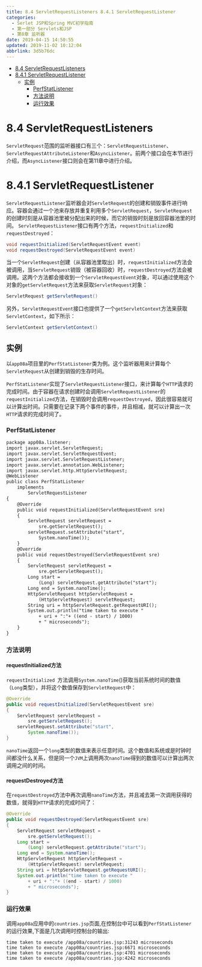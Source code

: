 ```yaml
---
title: 8.4 ServletRequestListeners 8.4.1 ServletRequestListener
categories: 
  - Serlet JSP和Spring MVC初学指南
  - 第一部分 Servlets和JSP
  - 第8章 监听器
date: 2019-04-15 14:50:55
updated: 2019-11-02 10:12:04
abbrlink: 3d5b76dc
---
```

<div id='my_toc'>

- [8.4 ServletRequestListeners](/JavaReadingNotes/3d5b76dc/#8-4-ServletRequestListeners)
- [8.4.1 ServletRequestListener](/JavaReadingNotes/3d5b76dc/#8-4-1-ServletRequestListener)
    - [实例](/JavaReadingNotes/3d5b76dc/#实例)
        - [PerfStatListener](/JavaReadingNotes/3d5b76dc/#PerfStatListener)
        - [方法说明](/JavaReadingNotes/3d5b76dc/#方法说明)
        - [运行效果](/JavaReadingNotes/3d5b76dc/#运行效果)

</div>
<!--more-->
<script>if (navigator.platform.toLowerCase() == 'win32'){document.getElementById('my_toc').style.display = 'none';}</script>

<!--end-->
# 8.4 ServletRequestListeners #
`ServletRequest`范围的监听器接口有三个：`ServletRequestListener`、`ServletRequestAttributeListener`和`AsyncListener`。前两个接口会在本节进行介绍，而`AsyncListener`接口则会在第11章中进行介绍。
# 8.4.1 ServletRequestListener #
`ServletRequestListener`监听器会对`ServletRequest`的创建和销毁事件进行响应。容器会通过一个池来存放并重复利用多个`ServletRequest`，`ServletRequest`的创建时刻是从容器池里被分配出来的时候，而它的销毁时刻是放回容器池里的时间。
`ServletRequestListener`接口有两个方法，`requestInitialized`和`requestDestroyed`：
```java
void requestInitialized(ServletRequestEvent event)
void requestDestroyed(ServletRequestEvent event)
```
当一个`ServletRequest`创建（从容器池里取出）时，`requestInitialized`方法会被调用，当`ServletRequest`销毁（被容器回收）时，`requestDestroyed`方法会被调用。这两个方法都会接收到一个`ServletRequestEvent`对象，可以通过使用这个对象的`getServletRequest`方法来获取`ServletRequest`对象：
```java
ServletRequest getServletRequest()
```
另外，`ServletRequestEvent`接口也提供了一个`getServletContext`方法来获取`ServletContext`，如下所示：
```java
ServletContext getServletContext()
```
## 实例 ##
以`app08a`项目里的`PerfStatListener`类为例。这个监听器用来计算每个`ServletRequest`从创建到销毁的生存时间。

`PerfStatListener`实现了`ServletRequestListener`接口，来计算每个`HTTP`请求的完成时间。由于容器在请求创建时会调用`ServletRequestListener`的`requestInitialized`方法，在销毁时会调用`requestDestroyed`，因此很容易就可以计算出时间。只需要在记录下两个事件的事件，并且相减，就可以计算出一次`HTTP`请求的完成时间了。
### PerfStatListener ###
```jsp
package app08a.listener;
import javax.servlet.ServletRequest;
import javax.servlet.ServletRequestEvent;
import javax.servlet.ServletRequestListener;
import javax.servlet.annotation.WebListener;
import javax.servlet.http.HttpServletRequest;
@WebListener
public class PerfStatListener
    implements
        ServletRequestListener
{
    @Override
    public void requestInitialized(ServletRequestEvent sre)
    {
        ServletRequest servletRequest = 
            sre.getServletRequest();
        servletRequest.setAttribute("start", 
            System.nanoTime());
    }
    @Override
    public void requestDestroyed(ServletRequestEvent sre)
    {
        ServletRequest servletRequest = 
            sre.getServletRequest();
        Long start =
            (Long) servletRequest.getAttribute("start");
        Long end = System.nanoTime();
        HttpServletRequest httpServletRequest = 
            (HttpServletRequest) servletRequest;
        String uri = httpServletRequest.getRequestURI();
        System.out.println("time taken to execute " 
            + uri + ":"+ ((end - start) / 1000) 
            + " microseconds");
    }
}
```
### 方法说明 ###
#### requestInitialized方法 ####
`requestInitialized `方法调用`System.nanoTime`()获取当前系统时间的数值（`Long`类型），并将这个数值保存到`ServletRequest`中：
```java
@Override
public void requestInitialized(ServletRequestEvent sre)
{
    ServletRequest servletRequest = 
        sre.getServletRequest();
    servletRequest.setAttribute("start", 
        System.nanoTime());
}
```
`nanoTime`返回一个`long`类型的数值来表示任意时间。这个数值和系统或是时钟时间都没什么关系，但是同一个`JVM`上调用两次`nanoTime`得到的数值可以计算出两次调用之间的时间。
#### requestDestroyed方法 ####
在`requestDestroyed`方法中再次调用`nanoTime`方法，并且减去第一次调用获得的数值，就得到`HTTP`请求的完成时间了：
```java
@Override
public void requestDestroyed(ServletRequestEvent sre)
{
    ServletRequest servletRequest = 
        sre.getServletRequest();
    Long start =
        (Long) servletRequest.getAttribute("start");
    Long end = System.nanoTime();
    HttpServletRequest httpServletRequest = 
        (HttpServletRequest) servletRequest;
    String uri = httpServletRequest.getRequestURI();
    System.out.println("time taken to execute " 
        + uri + ":"+ ((end - start) / 1000) 
        + " microseconds");
}
```
### 运行效果 ###
调用`app08a`应用中的`countries.jsp`页面,在控制台中可以看到`PerfStatListener`的运行效果,下面是几次调用时控制台的输出:
```
time taken to execute /app08a/countries.jsp:31243 microseconds
time taken to execute /app08a/countries.jsp:6671 microseconds
time taken to execute /app08a/countries.jsp:4701 microseconds
time taken to execute /app08a/countries.jsp:4242 microseconds
```

